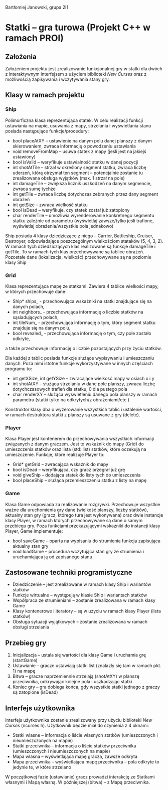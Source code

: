 Bartłomiej Janowski, grupa 2I1

# Statki – gra turowa (Projekt C++ w ramach PROI)

## Założenia

Założeniem projektu jest zrealizowanie funkcjonalnej gry w statki dla dwóch z interaktywnym interfejsem z użyciem biblioteki _New Curses_ oraz z możliwością zapisywania i wczytywania stany gry.

## Klasy w ramach projektu

### Ship

Polimorficzna klasa reprezentująca statek. W celu realizacji funkcji ustawiania na mapie, usuwania z mapy, strzelania i wyświetlania stanu posiada następujące funkcje/procedury:

- bool placeAtXY – ustawienie na danym polu danej planszy z danym skierowaniem, zwraca informację o powodzeniu ustawiania
- void removeFromMap – usuwa statek z mapy (jeśli jest na jakiejś ustawiony)
- bool isValid – weryfikuje ustawialność statku w danej pozycji
- int shotAtTile – strzał w określony segment statku, zwraca liczbę uderzeń, którą otrzymał ten segment – potencjalnie zostanie tu zrealizowana obsługa wyjątków (max. 1 strzał na pole)
- int damageTile – zwiększa licznik uszkodzeń na danym segmencie, zwraca sumę tychże
- int getTile – zwraca liczbę dotychczas zebranych przez dany segment obrażeń
- int getSize – zwraca wielkość statku
- bool isDead – weryfikuje, czy statek został już zatopiony
- char renderTile – umożliwia wyrenderowanie konkretnego segmentu statku zależnie od parametru (wyświetlaj zawsze/tylko jeśli trafione, wyświetlaj obrażenia/wszystkie pola jednakowo)

Ship posiada 4 klasy dziedziczące z niego – Carrier, Battleship, Cruiser, Destroyer, odpowiadające poszczególnym wielkościom stataków (5, 4, 3, 2). W ramach tych dziedziczących klas realizowane są funkcje damageTile i getTile. To w ramach tych klas przechowywane są tablice obrażeń. Pozostałe dane (lokalizacja, wielkość) przechowywane są na poziomie klasy Ship

### Grid

Klasa reprezentująca mapę ze statkami. Zawiera 4 tablice wielkości mapy, w których przechowuje dane:

- Ship\* ships\_ - przechowująca wskaźniki na statki znajdujące się na danych polach,
- int neighbors\_ - przechowująca informację o liczbie statków na sąsiadujących polach,
- int tileNum\_ - przechowująca informację o tym, który segment statku znajduje się na danym polu,
- bool revealed\_ - przechowująca informację o tym, czy pole zostało odkryte,

a także przechowuje informację o liczbie pozostających przy życiu statków.

Dla każdej z tablic posiada funkcje służące wypisywaniu i umieszczaniu danych. Poza nimi istotne funkcje wykorzystywane w innych częściach programu to:

- int getXSize, int getYSize – zwracające wielkość mapy w osiach x i y
- int shotAtXY – służąca strzelaniu w dane pole planszy, zwraca liczbę dotychczasowych trafień dla statku, 0 dla pustego pola
- char renderXY – służąca wyświetleniu danego pola planszy w ramach parametru (statki tylko na odkrytych/z obrażeniami/etc.)

Konstruktor klasy dba o wyzerowanie wszystkich tablic i ustalenie wartości, w ramach destruktora statki z planszy są usuwane z gry (delete).

### Player

Klasa Player jest kontenerem do przechowywania wszystkich informacji związanych z danym graczem. Jest to wskaźnik do mapy (Grid) do umieszczenia statków oraz lista (std::list) statków, które oczekują na umieszczenie. Funkcje, które realizuje Player to:

- Grid\* getGrid – zwracająca wskaźnik do mapy
- bool isDead – weryfikująca, czy gracz przegrał już grę
- void giveShip – dodająca statek do listy tych do umieszczenia
- bool placeShip – służąca przemieszczeniu statku z listy na mapę

### Game

Klasa Game odpowiada za realizowanie rozgrywki. Przechowuje wszystkie ważne dla uruchomienia gry dane (wielkość planszy, liczby statków), aktualny stan gry (gracz, którego tura jest wykonywana) oraz dwie instancje klasy Player, w ramach których przechowywane są dane o samym przebiegu gry. Poza funkcjami przekazującymi wskaźniki do instancji klasy Player, Game implementuje:

- bool saveGame – oparta na wypisaniu do strumienia funkcja zapisująca aktualny stan gry
- void loadGame – procedura wczytująca stan gry ze strumienia i uruchamiająca ją od zapisanego stanu

## Zastosowane techniki programistyczne

- Dziedziczenie – jest zrealizowane w ramach klasy Ship i wariantów statków
- Funkcje wirtualne – występują w klasie Ship i wariantach statków
- Współpraca ze strumieniami – zostanie zrealizowana w ramach klasy Game
- Klasy kontenerowe i iteratory – są w użyciu w ramach klasy Player (lista statków)
- Obsługa sytuacji wyjątkowych – zostanie zrealizowana w ramach obsługi strzelania

## Przebieg gry

1. Inicjalizacja – ustala się wartości dla klasy Game i uruchamia grę (startGame)
2. Ustawianie – gracze ustawiają statki list (znalazły się tam w ramach pkt. 1) na mapę
3. Bitwa – gracze naprzemiennie strzelają (shotAtXY) w planszę przeciwnika, odkrywając kolejne pola i uszkadzając statki
4. Koniec gry – gra dobiega końca, gdy wszystkie statki jednego z graczy są zatopione (isDead)

## Interfejs użytkownika

Interfejs użytkownika zostanie zrealizowany przy użyciu biblioteki _New Curses_ (ncurses.h). Użytkownik będzie miał do czynienia z 4 oknami:

- Statki własne – informacja o liście własnych statków (umieszczonych i nieumieszczonych na mapie)
- Statki przeciwnika - informacja o liście statków przeciwnika (umieszczonych i nieumieszczonych na mapie)
- Mapa własna – wyświetlająca mapę gracza, zawsze odkryta
- Mapa przeciwnika – wyświetlająca mapę przeciwnika – pola odkryte to jedynie te, w które strzelano

W początkowej fazie (ustawianie) gracz prowadzi interakcję ze Statkami własnymi i Mapą własną. W późniejszej (bitwa) – z Mapą przeciwnika.
